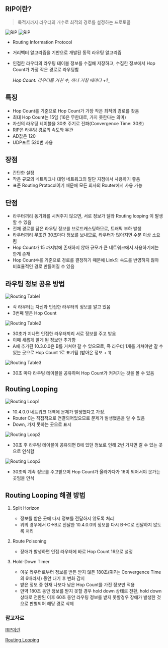 ## RIP이란?

> 목적지까지 라우터의 개수로 최적의 경로를 설정하는 프로토콜

![RIP](./img/RIP.png)
![RIP](./img/tableShare.png)

- Routing Information Protocol
- 거리벡터 알고리즘을 기반으로 개발된 동적 라우팅 알고리즘
- 인접한 라우터의 라우팅 테이블 정보를 수집해 저장하고, 수집한 정보에서 Hop Count가 가장 작은 경로로 라우팅함

    _Hop Count: 라우터를 거친 수, 하나 거칠 때마다 +1__

## 특징

- Hop Count를 기준으로 Hop Count가 가장 작은 최적의 경로를 찾음
- 최대 Hop Count는 15임 (16은 무한대로, 가지 못한다는 의미)
- 자신의 라우팅 테이블을 30초 주기로 전파(Convergence Time: 30초)
- RIP은 라우팅 경로의 속도와 무관
- AD값은 120
- UDP포트 520번 사용

## 장점
- 간단한 설정
- 작은 규모의 네트워크나 대형 네트워크의 말단 지점에서 사용하기 좋음
- 표준 Routing Protocol이기 때문에 모든 회사의 Router에서 사용 가능

## 단점 
- 라우터끼리 동기화를 시켜주지 않으면, 서로 정보가 달라 Routing looping 이 발생할 수 있음
- 전체 경로를 담은 라우팅 정보를 브로드캐스팅하므로, 트래픽 부하 발생
- 라우터끼리 무조건 30초마다 정보를 보내므로, 라우터가 많아지면 수분 이상 소요됨
- Hop Count가 15 까지밖에 존재하지 않아 규모가 큰 네트워크에서 사용하기에는 한계 존재
- Hop Count수를 기준으로 경로를 결정하기 때문에 Link의 속도를 반영하지 않아 비효율적인 경로 만들어질 수 있음

## 라우팅 정보 공유 방법
![Routing Table1](./img/table1.png)
- 각 라우터는 자신과 인접한 라우터의 정보를 알고 있음
- 3번째 열은 Hop Count

![Routing Table2](./img/table2.png)
- 30초가 지나면 인접한 라우터끼리 서로 정보를 주고 받음
- 이때 새롭게 알게 된 정보만 추가함
- A에 추가된 10.3.0.0은 B를 거쳐야 갈 수 있으므로, 즉 라우터 1개를 거쳐야만 갈 수 있는 곳으로 Hop Count 1로 표기됨 (받아온 정보 + 1)

![Routing Table3](./img/table3.png)
- 30초 마다 라우팅 테이블을 공유하며 Hop Count가 커져가는 것을 볼 수 있음


## Routing Looping
![Routing Loop1](./img/routingLooping1.png)

- 10.4.0.0 네트워크 대역에 문제가 발생했다고 가정.
- Router C는 직접적으로 연결되어있으므로 문제가 발생했음을 알 수 있음
- Down, 가지 못하는 곳으로 표시


![Routing Loop2](./img/routingLooping2.png)
- 30초 후 라우팅 테이블이 공유되면 B에 있던 정보로 인해 2번 거치면 갈 수 있는 곳으로 인식함

![Routing Loop3](./img/routingLooping3.png)
- 30초씩 계속 정보를 주고받으며 Hop Count가 올라가다가 16이 되어서야 못가는 곳임을 인식

## Routing Looping 해결 방법

1. Split Horizon
    - 정보를 받은 곳에 다시 정보를 전달하지 않도록 처리
    - 위의 경우에서 C->B로 전달한 10.4.0.0의 정보를 다시 B->C로 전달하지 않도록 처리

2. Route Poisoning
    - 장애가 발생하면 인접 라우터에 바로 Hop Count 16으로 설정

3. Hold-Down Timer
    - 이웃 라우터로부터 정보를 받든 받지 않든 180초(RIP는 Convergence Time의 6배라서) 동안 대기 후 변화 감지
    - 받은 정보 중 현재 나보다 낮은 Hop Count를 가진 정보만 적용
    - 만약 180초 동안 정보를 받지 못할 경우 hold down 상태로 전환, hold down 상태로 전환된 이후 60초 동안 라우팅 정보를 받지 못할경우 장애가 발생한 것으로 판별되어 해당 경로 삭제

### 참고자료

[RIP이란](https://www.youtube.com/watch?v=Bxtfzp6KRaM)

[Routing Looping](https://www.youtube.com/watch?v=sx9iEgcpOp4)